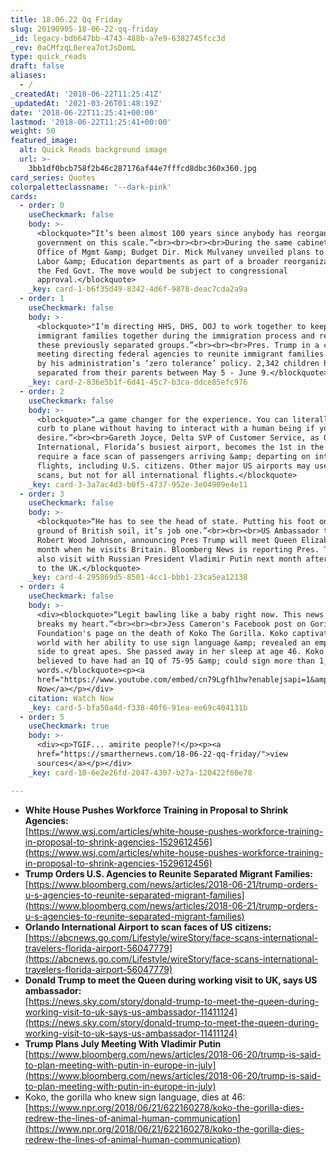```yaml
---
title: 18.06.22 Qq Friday
slug: 20190905-18-06-22-qq-friday
_id: legacy-bdb647bb-4743-488b-a7e9-6382745fcc3d
_rev: 0aCMfzqL0erea7otJsDomL
type: quick_reads
draft: false
aliases:
  - /
_createdAt: '2018-06-22T11:25:41Z'
_updatedAt: '2021-03-26T01:48:19Z'
date: '2018-06-22T11:25:41+00:00'
lastmod: '2018-06-22T11:25:41+00:00'
weight: 50
featured_image:
  alt: Quick Reads background image
  url: >-
    3bb1df0bcb758f2b46c287176af44e7fffcd8dbc360x360.jpg
card_series: Quotes
colorpaletteclassname: '--dark-pink'
cards:
  - order: 0
    useCheckmark: false
    body: >-
      <blockquote>“It’s been almost 100 years since anybody has reorganized the
      government on this scale.”<br><br><br><br>During the same cabinet meeting,
      Office of Mgmt &amp; Budget Dir. Mick Mulvaney unveiled plans to merge the
      Labor &amp; Education departments as part of a broader reorganization of
      the Fed Govt. The move would be subject to congressional
      approval.</blockquote>
    _key: card-1-b6f35d49-8342-4d6f-9878-deac7cda2a9a
  - order: 1
    useCheckmark: false
    body: >-
      <blockquote>"I’m directing HHS, DHS, DOJ to work together to keep illegal
      immigrant families together during the immigration process and reunite
      these previously separated groups.”<br><br><br>Pres. Trump in a cabinet
      meeting directing federal agencies to reunite immigrant families separated
      by his administration’s ‘zero tolerance’ policy. 2,342 children have been
      separated from their parents between May 5 - June 9.</blockquote>
    _key: card-2-836e5b1f-6d41-45c7-b3ca-ddce85efc976
  - order: 2
    useCheckmark: false
    body: >-
      <blockquote>“…a game changer for the experience. You can literally go from
      curb to plane without having to interact with a human being if you so
      desire.”<br><br>Gareth Joyce, Delta SVP of Customer Service, as Orlando
      International, Florida’s busiest airport, becomes the 1st in the nation to
      require a face scan of passengers arriving &amp; departing on intl
      flights, including U.S. citizens. Other major US airports may use face
      scans, but not for all international flights.</blockquote>
    _key: card-3-3a7ac4d3-b0f5-4737-952e-3e04909e4e11
  - order: 3
    useCheckmark: false
    body: >-
      <blockquote>“He has to see the head of state. Putting his foot on the
      ground of British soil, it’s job one.”<br><br><br>US Ambassador to the UK
      Robert Wood Johnson, announcing Pres Trump will meet Queen Elizabeth next
      month when he visits Britain. Bloomberg News is reporting Pres. Trump may
      also visit with Russian President Vladimir Putin next month after his trip
      to the UK.</blockquote>
    _key: card-4-295869d5-8501-4cc1-bbb1-23ca5ea12138
  - order: 4
    useCheckmark: false
    body: >-
      <div><blockquote>“Legit bawling like a baby right now. This news just
      breaks my heart.”<br><br><br>Jess Cameron's Facebook post on Gorilla
      Foundation's page on the death of Koko The Gorilla. Koko captivated the
      world with her ability to use sign language &amp; revealed an empathetic
      side to great apes. She passed away in her sleep at age 46. Koko was
      believed to have had an IQ of 75-95 &amp; could sign more than 1,000
      words.</blockquote><p><a
      href="https://www.youtube.com/embed/cn79Lgfh1hw?enablejsapi=1&amp;autoplay=1&amp;rel=0">Watch
      Now</a></p></div>
    citation: Watch Now
    _key: card-5-bfa50a4d-f338-40f6-91ea-ee69c404131b
  - order: 5
    useCheckmark: true
    body: >-
      <div><p>TGIF... amirite people?!</p><p><a
      href="https://smarthernews.com/18-06-22-qq-friday/">view
      sources</a></p></div>
    _key: card-10-6e2e26fd-2047-4307-b27a-120422f60e78

---
```

* **White House Pushes Workforce Training in Proposal to Shrink Agencies:**  
[https://www.wsj.com/articles/white-house-pushes-workforce-training-in-proposal-to-shrink-agencies-1529612456](https://www.wsj.com/articles/white-house-pushes-workforce-training-in-proposal-to-shrink-agencies-1529612456)
* **Trump Orders U.S. Agencies to Reunite Separated Migrant Families:**  
[https://www.bloomberg.com/news/articles/2018-06-21/trump-orders-u-s-agencies-to-reunite-separated-migrant-families](https://www.bloomberg.com/news/articles/2018-06-21/trump-orders-u-s-agencies-to-reunite-separated-migrant-families)
* **Orlando International Airport to scan faces of US** **citizens:**  
[https://abcnews.go.com/Lifestyle/wireStory/face-scans-international-travelers-florida-airport-56047779](https://abcnews.go.com/Lifestyle/wireStory/face-scans-international-travelers-florida-airport-56047779)
* **Donald Trump to meet the Queen during working visit to UK, says US ambassador:**  
[https://news.sky.com/story/donald-trump-to-meet-the-queen-during-working-visit-to-uk-says-us-ambassador-11411124](https://news.sky.com/story/donald-trump-to-meet-the-queen-during-working-visit-to-uk-says-us-ambassador-11411124)
* **Trump Plans July Meeting With Vladimir Putin**  
[https://www.bloomberg.com/news/articles/2018-06-20/trump-is-said-to-plan-meeting-with-putin-in-europe-in-july](https://www.bloomberg.com/news/articles/2018-06-20/trump-is-said-to-plan-meeting-with-putin-in-europe-in-july)
* Koko, the gorilla who knew sign language, dies at 46:  
[https://www.npr.org/2018/06/21/622160278/koko-the-gorilla-dies-redrew-the-lines-of-animal-human-communication](https://www.npr.org/2018/06/21/622160278/koko-the-gorilla-dies-redrew-the-lines-of-animal-human-communication)